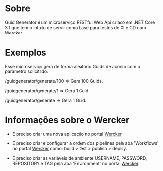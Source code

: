 # Sobre

Guid Generator é um microserviço RESTful Web Api criado em .NET Core 3.1 que tem o intuito de servir como base para testes de CI e CD com Wercker.

# Exemplos

Esse microserviço gera de forma aleatório Guids de acordo com o parâmetro solicitado:

/guidgenerator/generate/100 => Gera 100 Guids.

/guidgenerator/generate/1   => Gera 1 Guid.

/guidgenerator/generate     => Gera 1 Guid.

# Informações sobre o Wercker

- É preciso criar uma nova aplicação no portal [Wercker](https://app.wercker.com/).

- É preciso criar e configurar a ordem dos pipelines pela aba 'Workflows' no portal [Wercker](https://app.wercker.com/) como: build > test > publish > deploy.

- É preciso criar as variáveis de ambiente USERNAME, PASSWORD, REPOSITORY e TAG pela aba 'Environment' no portal [Wercker](https://app.wercker.com/).
